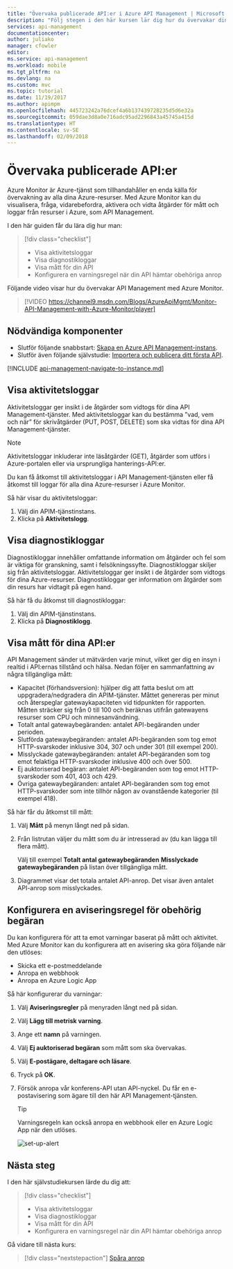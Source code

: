 ```yaml
---
title: "Övervaka publicerade API:er i Azure API Management | Microsoft Docs"
description: "Följ stegen i den här kursen lär dig hur du övervakar din API i Azure API Management."
services: api-management
documentationcenter: 
author: juliako
manager: cfowler
editor: 
ms.service: api-management
ms.workload: mobile
ms.tgt_pltfrm: na
ms.devlang: na
ms.custom: mvc
ms.topic: tutorial
ms.date: 11/19/2017
ms.author: apimpm
ms.openlocfilehash: 445723242a76dcef4a6b137439728235d5d6e32a
ms.sourcegitcommit: 059dae3d8a0e716adc95ad2296843a45745a415d
ms.translationtype: HT
ms.contentlocale: sv-SE
ms.lasthandoff: 02/09/2018
---
```

# <a name="monitor-published-apis"></a>Övervaka publicerade API:er

Azure Monitor är Azure-tjänst som tillhandahåller en enda källa för övervakning av alla dina Azure-resurser. Med Azure Monitor kan du visualisera, fråga, vidarebefordra, aktivera och vidta åtgärder för mått och loggar från resurser i Azure, som API Management. 

I den här guiden får du lära dig hur man:

> [!div class="checklist"]
> * Visa aktivitetsloggar
> * Visa diagnostikloggar
> * Visa mått för din API 
> * Konfigurera en varningsregel när din API hämtar obehöriga anrop

Följande video visar hur du övervakar API Management med Azure Monitor. 

> [!VIDEO https://channel9.msdn.com/Blogs/AzureApiMgmt/Monitor-API-Management-with-Azure-Monitor/player]
>
>

## <a name="prerequisites"></a>Nödvändiga komponenter

+ Slutför följande snabbstart: [Skapa en Azure API Management-instans](get-started-create-service-instance.md).
+ Slutför även följande självstudie: [Importera och publicera ditt första API](import-and-publish.md).

[!INCLUDE [api-management-navigate-to-instance.md](../../includes/api-management-navigate-to-instance.md)]

## <a name="diagnostic-logs"></a>Visa aktivitetsloggar

Aktivitetsloggar ger insikt i de åtgärder som vidtogs för dina API Management-tjänster. Med aktivitetsloggar kan du bestämma ”vad, vem och när” för skrivåtgärder (PUT, POST, DELETE) som ska vidtas för dina API Management-tjänster. 

> [!NOTE]
> Aktivitetsloggar inkluderar inte läsåtgärder (GET), åtgärder som utförs i Azure-portalen eller via ursprungliga hanterings-API:er.

Du kan få åtkomst till aktivitetsloggar i API Management-tjänsten eller få åtkomst till loggar för alla dina Azure-resurser i Azure Monitor. 

Så här visar du aktivitetsloggar:

1. Välj din APIM-tjänstinstans.
2. Klicka på **Aktivitetslogg**.

## <a name="view-diagnostic-logs"></a>Visa diagnostikloggar

Diagnostikloggar innehåller omfattande information om åtgärder och fel som är viktiga för granskning, samt i felsökningssyfte. Diagnostikloggar skiljer sig från aktivitetsloggar. Aktivitetsloggar ger insikt i de åtgärder som vidtogs för dina Azure-resurser. Diagnostikloggar ger information om åtgärder som din resurs har vidtagit på egen hand.

Så här få du åtkomst till diagnostikloggar:

1. Välj din APIM-tjänstinstans.
2. Klicka på **Diagnostiklogg**.

## <a name="view-metrics-of-your-apis"></a>Visa mått för dina API:er

API Management sänder ut mätvärden varje minut, vilket ger dig en insyn i realtid i API:ernas tillstånd och hälsa. Nedan följer en sammanfattning av några tillgängliga mått:

* Kapacitet (förhandsversion):  hjälper dig att fatta beslut om att uppgradera/nedgradera din APIM-tjänster. Måttet genereras per minut och återspeglar gatewaykapaciteten vid tidpunkten för rapporten. Måtten sträcker sig från 0 till 100 och beräknas utifrån gatewayens resurser som CPU och minnesanvändning.
* Totalt antal gatewaybegäranden: antalet API-begäranden under perioden. 
* Slutförda gatewaybegäranden: antalet API-begäranden som tog emot HTTP-svarskoder inklusive 304, 307 och under 301 (till exempel 200). 
* Misslyckade gatewaybegäranden: antalet API-begäranden som tog emot felaktiga HTTP-svarskoder inklusive 400 och över 500.
* Ej auktoriserad begäran: antalet API-begäranden som tog emot HTTP-svarskoder som 401, 403 och 429. 
* Övriga gatewaybegäranden: antalet API-begäranden som tog emot HTTP-svarskoder som inte tillhör någon av ovanstående kategorier (til exempel 418).

Så här får du åtkomst till mått:

1. Välj **Mått** på menyn långt ned på sidan.
2. Från listrutan väljer du mått som du är intresserad av (du kan lägga till flera mått). 
    
    Välj till exempel **Totalt antal gatewaybegäranden** **Misslyckade gatewaybegäranden** på listan över tillgängliga mått.
3. Diagrammet visar det totala antalet API-anrop. Det visar även antalet API-anrop som misslyckades. 

## <a name="set-up-an-alert-rule-for-unauthorized-request"></a>Konfigurera en aviseringsregel för obehörig begäran

Du kan konfigurera för att ta emot varningar baserat på mått och aktivitet. Med Azure Monitor kan du konfigurera att en avisering ska göra följande när den utlöses:

* Skicka ett e-postmeddelande
* Anropa en webbhook
* Anropa en Azure Logic App

Så här konfigurerar du varningar:

1. Välj **Aviseringsregler** på menyraden långt ned på sidan.
2. Välj **Lägg till metrisk varning**.
3. Ange ett **namn** på varningen.
4. Välj **Ej auktoriserad begäran** som mått som ska övervakas.
5. Välj **E-postägare, deltagare och läsare**.
6. Tryck på **OK**.
7. Försök anropa vår konferens-API utan API-nyckel. Du får en e-postavisering som ägare till den här API Management-tjänsten. 

    > [!TIP]
    > Varningsregeln kan också anropa en webbhook eller en Azure Logic App när den utlöses.

    ![set-up-alert](./media/api-management-azure-monitor/set-up-alert.png)

## <a name="next-steps"></a>Nästa steg

I den här självstudiekursen lärde du dig att:

> [!div class="checklist"]
> * Visa aktivitetsloggar
> * Visa diagnostikloggar
> * Visa mått för din API 
> * Konfigurera en varningsregel när din API hämtar obehöriga anrop

Gå vidare till nästa kurs:

> [!div class="nextstepaction"]
> [Spåra anrop](api-management-howto-api-inspector.md)
